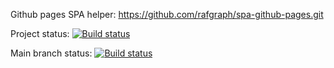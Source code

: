 

Github pages SPA helper: <https://github.com/rafgraph/spa-github-pages.git>

Project status: [![Build status](https://ci.appveyor.com/api/projects/status/8x316l0jm9aahhat?svg=true)](https://ci.appveyor.com/project/AplusIv/fs-diploma-cinema-app)

Main branch status: [![Build status](https://ci.appveyor.com/api/projects/status/8x316l0jm9aahhat/branch/main?svg=true)](https://ci.appveyor.com/project/AplusIv/fs-diploma-cinema-app/branch/main)

